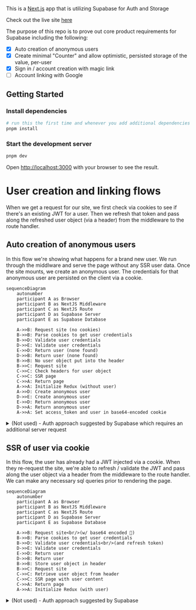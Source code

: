 This is a [Next.js](https://nextjs.org) app that is utilizing Supabase for Auth and Storage

Check out the live site [here](https://nextjs-supabase-auth-from-scratch.vercel.app/)

The purpose of this repo is to prove out core product requirements for Supabase including the following:

- [x] Auto creation of anonymous users
- [x] Create minimal "Counter" and allow optimistic, persisted storage of the value, per-user
- [x] Sign in / account creation with magic link
- [ ] Account linking with Google

## Getting Started

### Install dependencies

```bash
# run this the first time and whenever you add additional dependencies
pnpm install
```

### Start the development server

```bash
pnpm dev
```

Open [http://localhost:3000](http://localhost:3000) with your browser to see the result.

# User creation and linking flows

When we get a request for our site, we first check via cookies to see if there's an existing JWT for a user. Then we refresh that token and pass along the refreshed user object (via a header) from the middleware to the route handler.

## Auto creation of anonymous users

In this flow we're showing what happens for a brand new user. We run through the middlware and serve the page without any SSR user data. Once the site mounts, we create an anonymous user. The credentials for that anonymous user are persisted on the client via a cookie.

```mermaid
sequenceDiagram
    autonumber
    participant A as Browser
    participant B as NextJS Middleware
    participant C as NextJS Route
    participant D as Supabase Server
    participant E as Supabase Database

    A->>B: Request site (no cookies)
    B->>B: Parse cookies to get user credentials
    B->>D: Validate user credentials
    D->>E: Validate user credentials
    E->>D: Return user (none found)
    D->>B: Return user (none found)
    B->>B: No user object put into the header
    B->>C: Request site
    C->>C: Check headers for user object
    C->>C: SSR page
    C->>A: Return page
    A->>A: Initialize Redux (without user)
    A->>D: Create anonymous user
    D->>E: Create anonymous user
    E->>D: Return anonymous user
    D->>A: Return anonymous user
    A->>A: Set access_token and user in base64-encoded cookie

```

<details>
<summary>(Not used) - Auth approach suggested by Supabase which requires an additional server request</summary>

```mermaid
sequenceDiagram
    autonumber
    participant A as Browser
    participant B as NextJS Middleware
    participant C as NextJS Route
    participant D as Supabase Server
    participant E as Supabase Database

    A->>B: Request site (no cookies)
    B->>B: Parse cookies to get user credentials
    B->>D: Validate user credentials
    D->>E: Validate user credentials
    E->>D: Return user (none found)
    D->>B: Return user (none found)
    B->>C: Request site
    C->>D: Validate user credentials
    D->>E: Validate user credentials
    E->>D: Return user (none found)
    D->>C: Return user (none found)
    C->>C: SSR page
    C->>A: Return page
    A->>A: Initialize Redux (without user)
    A->>D: Create anonymous user
    D->>E: Create anonymous user
    E->>D: Return anonymous user
    D->>A: Return anonymous user
    A->>A: Set access_token and user in base64-encoded cookie

```

</details>

## SSR of user via cookie

In this flow, the user has already had a JWT injected via a cookie. When they re-request the site, we're able to refresh / validate the JWT and pass along the user object via a header from the middleware to the route handler. We can make any necessary sql queries prior to rendering the page.

```mermaid
sequenceDiagram
    autonumber
    participant A as Browser
    participant B as NextJS Middleware
    participant C as NextJS Route
    participant D as Supabase Server
    participant E as Supabase Database

    A->>B: Request site<br/>(w/ base64 encoded 🍪)
    B->>B: Parse cookies to get user credentials
    B->>D: Validate user credentials<br/>(and refresh token)
    D->>E: Validate user credentials
    E->>D: Return user
    D->>B: Return user
    B->>B: Store user object in header
    B->>C: Request site
    C->>C: Retrieve user object from header
    C->>C: SSR page with user content
    C->>A: Return page
    A->>A: Initialize Redux (with user)
```

<details>
<summary>(Not used) - Auth approach suggested by Supabase</summary>

```mermaid
sequenceDiagram
    autonumber
    participant A as Browser
    participant B as NextJS Middleware
    participant C as NextJS Route
    participant D as Supabase Server
    participant E as Supabase Database

    A->>B: Request site<br/>(w/ base64 encoded 🍪)
    B->>B: Parse cookies to get user credentials
    B->>D: Validate user credentials<br/>(and refresh token)
    D->>E: Validate user credentials
    E->>D: Return user
    D->>B: Return user
    B->>C: Request site
    C->>D: Validate user credentials<br/>(and refresh token... again)
    D->>E: Validate user credentials
    E->>D: Return user
    D->>C: Return user
    C->>C: SSR page with user content
    C->>A: Return page
    A->>A: Initialize Redux (with user)
```
